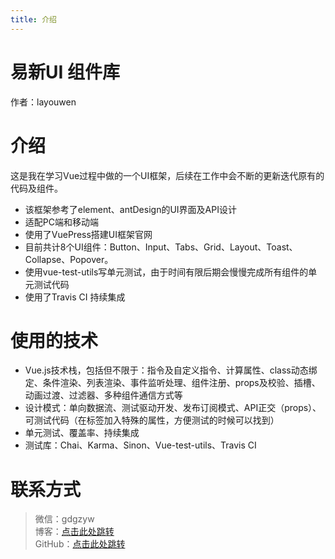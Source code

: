 ```yaml
---
title: 介绍
---
```

# 易新UI 组件库

作者：layouwen

# 介绍

这是我在学习Vue过程中做的一个UI框架，后续在工作中会不断的更新迭代原有的代码及组件。
- 该框架参考了element、antDesign的UI界面及API设计
- 适配PC端和移动端
- 使用了VuePress搭建UI框架官网
- 目前共计8个UI组件：Button、Input、Tabs、Grid、Layout、Toast、Collapse、Popover。
- 使用vue-test-utils写单元测试，由于时间有限后期会慢慢完成所有组件的单元测试代码
- 使用了Travis CI 持续集成

# 使用的技术
- Vue.js技术栈，包括但不限于：指令及自定义指令、计算属性、class动态绑定、条件渲染、列表渲染、事件监听处理、组件注册、props及校验、插槽、动画过渡、过滤器、多种组件通信方式等
- 设计模式：单向数据流、测试驱动开发、发布订阅模式、API正交（props）、可测试代码（在标签加入特殊的属性，方便测试的时候可以找到）
- 单元测试、覆盖率、持续集成
- 测试库：Chai、Karma、Sinon、Vue-test-utils、Travis CI

# 联系方式
> 微信：gdgzyw  
> 博客：[点击此处跳转](https://www.yuque.com/waver-klavd/lyw)  
> GitHub：[点击此处跳转](https://github.com/layouwen)  